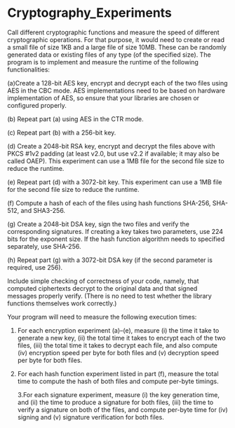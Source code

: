 # Cryptography_Experiments


Call different cryptographic functions and measure the speed of different cryptographic
operations. For that purpose, it would need to create or read a small file of size 1KB and a large file of size 10MB.
These can be randomly generated data or existing files of any type (of the specified size). The program is to
implement and measure the runtime of the following functionalities:

(a)Create a 128-bit AES key, encrypt and decrypt each of the two files using AES
in the CBC mode. AES implementations need to be based on hardware implementation of AES, so ensure that
your libraries are chosen or configured properly.

(b) Repeat part (a) using AES in the CTR mode.

(c) Repeat part (b) with a 256-bit key.

(d) Create a 2048-bit RSA key, encrypt and decrypt the files above with PKCS #1v2 padding (at least v2.0, but use v2.2 if available; it may also be called OAEP). This experiment can use a 1MB
file for the second file size to reduce the runtime.

(e) Repeat part (d) with a 3072-bit key. This experiment can use a 1MB file for
the second file size to reduce the runtime.

(f) Compute a hash of each of the files using hash functions SHA-256, SHA-512,
and SHA3-256.

(g) Create a 2048-bit DSA key, sign the two files and verify the corresponding
signatures. If creating a key takes two parameters, use 224 bits for the exponent size. If the hash function algorithm
needs to specified separately, use SHA-256.

(h) Repeat part (g) with a 3072-bit DSA key (if the second parameter is required, use 256).

Include simple checking of correctness of your code, namely, that computed ciphertexts decrypt to the original data and that signed messages properly verify. (There is no need to test whether the library functions themselves
work correctly.)

Your program will need to measure the following execution times:

1. For each encryption experiment (a)–(e), measure (i) the time it take to generate a new key, (ii) the total time it takes to encrypt each of the two files, (iii) the total time it takes to
   decrypt each file, and also compute (iv) encryption speed per byte for both files and (v) decryption speed per byte
   for both files.
2. For each hash function experiment listed in part (f), measure the total time to compute the hash of both files and compute per-byte timings.

    3.For each signature experiment, measure (i) the key generation time, and (ii) the
time to produce a signature for both files, (iii) the time to verify a signature on both of the files, and compute per-byte time for (iv) signing and (v) signature verification for both files.
